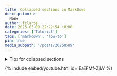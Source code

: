 ```yaml
---
title: Collapsed sections in MarkDown
description: >-
  None
author: fclante
date: 2025-05-09 22:22:54 +0200
categories: ['Tutorial']
tags: ['markdown', 'how-to']
pin: true
media_subpath: '/posts/20250509'
---
```


<details>

<summary>Tips for collapsed sections</summary>

### You can add a header

You can add text within a collapsed section.

You can add an image or a code block, too.

```ruby
   puts "Hello World"
```

</details>

{% include embed/youtube.html id='EaEFMf-Zj1A' %}
